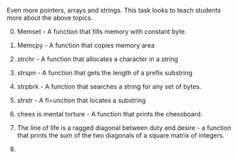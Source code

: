 Even more pointers, arrays and strings.
This task looks to teach students more about the above topics.

0. Memset - A function that fills memory with constant byte.

1. Memcpy - A function that copies memory area

2. strchr - A function that allocates a character in a string

3. strspn - A function that gets the length of a prefix substring 

4. strpbrk - A function that searches a string for any set of bytes.

5. strstr - A fi=unction that locates a substring

6. chees is mental torture -  A function that prints the chessboard.

7. The line of life is a ragged diagonal between duty and desire - a function that prints the sum of the two diagonals of a square matrix of integers.

8.

